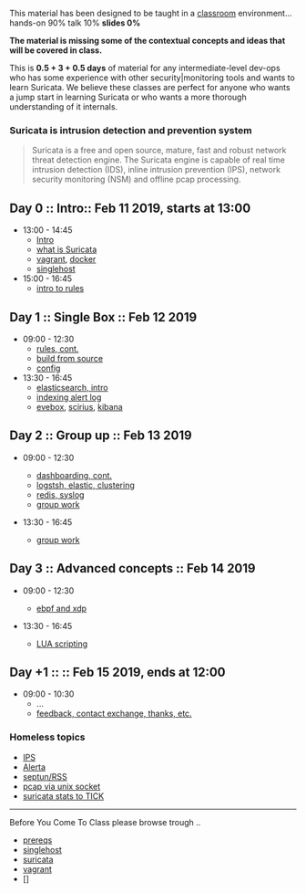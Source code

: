 
This material has been designed to be taught in a [classroom](https://ccdcoe.org/cyber-defence-monitoring-course-suite-module-1-1.html) environment... hands-on 90% talk 10% **slides 0%**

**The material is missing some of the contextual concepts and ideas that will be covered in class.**

This is **0.5 + 3 + 0.5 days** of material for any intermediate-level dev-ops who has some experience with other security|monitoring tools and wants to learn Suricata. We believe these classes are perfect for anyone who wants a jump start in learning Suricata or who wants a more thorough understanding of it internals.

### Suricata is intrusion detection and prevention system

> Suricata is a free and open source, mature, fast and robust network threat detection engine. The Suricata engine is capable of real time intrusion detection (IDS), inline intrusion prevention (IPS), network security monitoring (NSM) and offline pcap processing.

## Day 0 :: Intro:: Feb 11 2019, starts at 13:00

 * 13:00 - 14:45
   * [Intro](day_intro.md)
   * [what is Suricata](/Suricata/suricata/README.md)
   * [vagrant](/common/vagrant/), [docker](/common/docker)
   * [singlehost](/Suricata/vagrant/singlehost/)
 * 15:00 - 16:45
   * [intro to rules](/Suricata/rules/)

## Day 1 :: Single Box :: Feb 12 2019

 * 09:00 - 12:30
   * [rules, cont.](/Suricata/rules)
   * [build from source](/Suricata/setup/#Build)
   * [config](/Suricata/setup/#Config)
 * 13:30 - 16:45
   * [elasticsearch, intro](/Suricata/indexing#getting-started-with-elastic)
   * [indexing alert log](/Suricata/indexing#playing-with-python)
   * [evebox](), [scirius](), [kibana]()

## Day 2 :: Group up :: Feb 13 2019

 * 09:00 - 12:30
   * [dashboarding, cont.](/Suricata/indexing)
   * [logstsh, elastic, clustering]()
   * [redis, syslog]()
   * [group work]()

 * 13:30 - 16:45
   * [group work]()

## Day 3 :: Advanced concepts :: Feb 14 2019

 * 09:00 - 12:30
   * [ebpf and xdp]()

 * 13:30 - 16:45
   * [LUA scripting]()

## Day +1 :: :: Feb 15 2019, ends at 12:00

 * 09:00 - 10:30
   * ...
   * [feedback, contact exchange, thanks, etc.](/common/Closing.md)

### Homeless topics
 * [IPS]()
 * [Alerta]()
 * [septun/RSS]()
 * [pcap via unix socket]()
 * [suricata stats to TICK]()

----

Before You Come To Class please browse trough ..

 * [prereqs](https://github.com/ccdcoe/CDMCS/tree/master/prerequisites)
 * [singlehost](https://github.com/ccdcoe/CDMCS/tree/master/Suricata/vagrant/singlehost)
 * [suricata](https://suricata.readthedocs.io/en/latest/)
 * [vagrant](https://github.com/ccdcoe/CDMCS/tree/master/common/vagrant)
 * []
